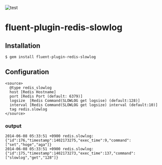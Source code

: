 ![test](https://github.com/reireias/fluent-plugin-redis-slowlog/workflows/test/badge.svg)
# fluent-plugin-redis-slowlog

## Installation

    $ gem install fluent-plugin-redis-slowlog

## Configuration
```config
<source>
  @type redis_slowlog
  host [Redis Hostname]
  port [Redis Port (default: 6379)]
  logsize  [Redis Command(SLOWLOG get logsise) (default:128)]
  interval [Redis Command(SLOWLOG get logsize) interval (default:10)]
  tag redis.slowlog
</source>
```

### output
```
2014-06-08 05:33:51 +0900 redis.slowlog: {"id":176,"timestamp":1402173275,"exec_time":9,"command":["set","hoge","aga"]}
2014-06-08 05:33:51 +0900 redis.slowlog: {"id":175,"timestamp":1402173273,"exec_time":137,"command":["slowlog","get","128"]}
```
